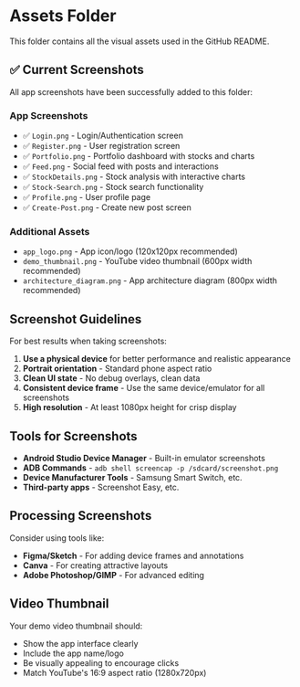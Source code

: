 # Assets Folder

This folder contains all the visual assets used in the GitHub README.

## ✅ Current Screenshots

All app screenshots have been successfully added to this folder:

### App Screenshots

- ✅ `Login.png` - Login/Authentication screen
- ✅ `Register.png` - User registration screen
- ✅ `Portfolio.png` - Portfolio dashboard with stocks and charts
- ✅ `Feed.png` - Social feed with posts and interactions
- ✅ `StockDetails.png` - Stock analysis with interactive charts
- ✅ `Stock-Search.png` - Stock search functionality
- ✅ `Profile.png` - User profile page
- ✅ `Create-Post.png` - Create new post screen

### Additional Assets

- `app_logo.png` - App icon/logo (120x120px recommended)
- `demo_thumbnail.png` - YouTube video thumbnail (600px width recommended)
- `architecture_diagram.png` - App architecture diagram (800px width recommended)

## Screenshot Guidelines

For best results when taking screenshots:

1. **Use a physical device** for better performance and realistic appearance
2. **Portrait orientation** - Standard phone aspect ratio
3. **Clean UI state** - No debug overlays, clean data
4. **Consistent device frame** - Use the same device/emulator for all screenshots
5. **High resolution** - At least 1080px height for crisp display

## Tools for Screenshots

- **Android Studio Device Manager** - Built-in emulator screenshots
- **ADB Commands** - `adb shell screencap -p /sdcard/screenshot.png`
- **Device Manufacturer Tools** - Samsung Smart Switch, etc.
- **Third-party apps** - Screenshot Easy, etc.

## Processing Screenshots

Consider using tools like:

- **Figma/Sketch** - For adding device frames and annotations
- **Canva** - For creating attractive layouts
- **Adobe Photoshop/GIMP** - For advanced editing

## Video Thumbnail

Your demo video thumbnail should:

- Show the app interface clearly
- Include the app name/logo
- Be visually appealing to encourage clicks
- Match YouTube's 16:9 aspect ratio (1280x720px)
